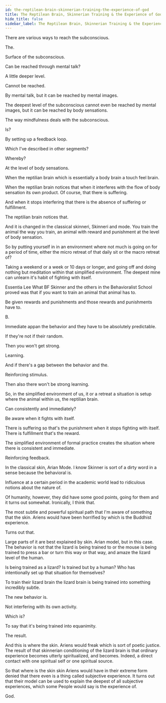 ```yaml
---
id: the-reptilean-brain-skinnerian-training-the-experience-of-god
title: The Reptilean Brain, Skinnerian Training & the Experience of God
hide_title: false
sidebar_label: The Reptilean Brain, Skinnerian Training & the Experience of God
---
```

There are various ways to reach the subconscious.

The.

Surface of the subconscious.

Can be reached through mental talk?

A little deeper level.

Cannot be reached.

By mental talk, but it can be reached by mental images.

The deepest level of the subconscious cannot even be reached by mental images, but it can be reached by body sensations.

The way mindfulness deals with the subconscious.

Is?

By setting up a feedback loop.

Which I've described in other segments?

Whereby?

At the level of body sensations.

When the reptilian brain which is essentially a body brain a touch feel brain.

When the reptilian brain notices that when it interferes with the flow of body sensation its own product. Of course, that there is suffering.

And when it stops interfering that there is the absence of suffering or fulfillment.

The reptilian brain notices that.

And it is changed in the classical skinneri, Skinneri and mode. You train the animal the way you train, an animal with reward and punishment at the level of body sensation.

So by putting yourself in in an environment where not much is going on for a period of time, either the micro retreat of that daily sit or the macro retreat of?

Taking a weekend or a week or 10 days or longer, and going off and doing nothing but meditation within that simplified environment. The deepest mine can unlearn it's habit of fighting with itself.

Essentia Lee What BF Skinner and the others in the Behavioralist School proved was that if you want to train an animal that animal has to.

Be given rewards and punishments and those rewards and punishments have to.

B.

Immediate appan the behavior and they have to be absolutely predictable.

If they're not if their random.

Then you won't get strong.

Learning.

And if there's a gap between the behavior and the.

Reinforcing stimulus.

Then also there won't be strong learning.

So, in the simplified environment of us, it or a retreat a situation is setup where the animal within us, the reptilian brain.

Can consistently and immediately?

Be aware when it fights with itself.

There is suffering so that's the punishment when it stops fighting with itself. There is fulfillment that's the reward.

The simplified environment of formal practice creates the situation where there is consistent and immediate.



Reinforcing feedback.

In the classical skin, Arian Mode. I know Skinner is sort of a dirty word in a sense because the behavioral is.

Influence at a certain period in the academic world lead to ridiculous notions about the nature of.

Of humanity, however, they did have some good points, going for them and it turns out somewhat. Ironically, I think that.

The most subtle and powerful spiritual path that I'm aware of something that the skin. Ariens would have been horrified by which is the Buddhist experience.



Turns out that.

Large parts of it are best explained by skin. Arian model, but in this case. The behavior is not that the lizard is being trained to or the mouse is being trained to press a bar or turn this way or that way, and amaze the lizard level of the human.

Is being trained as a lizard? Is trained but by a human? Who has intentionally set up that situation for themselves?

To train their lizard brain the lizard brain is being trained into something incredibly subtle.

The new behavior is.

Not interfering with its own activity.

Which is?

To say that it's being trained into equanimity.

The result.

And this is where the skin. Ariens would freak which is sort of poetic justice. The result of that skinnerian conditioning of the lizard brain is that ordinary experience becomes utterly spiritualized, and becomes. Indeed, a direct contact with one spiritual self or one spiritual source.

So that where is the skin skin Ariens would have in their extreme form denied that there even is a thing called subjective experience. It turns out that their model can be used to explain the deepest of all subjective experiences, which some People would say is the experience of.

God.



